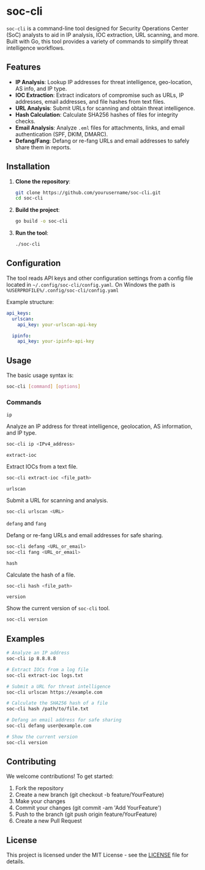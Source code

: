 # soc-cli

`soc-cli` is a command-line tool designed for Security Operations Center (SoC) analysts to aid in IP analysis, IOC extraction, URL scanning, and more.
Built with Go, this tool provides a variety of commands to simplify threat intelligence workflows.

## Features

- **IP Analysis**: Lookup IP addresses for threat intelligence, geo-location, AS info, and IP type.
- **IOC Extraction**: Extract indicators of compromise such as URLs, IP addresses, email addresses, and file hashes from text files.
- **URL Analysis**: Submit URLs for scanning and obtain threat intelligence.
- **Hash Calculation**: Calculate SHA256 hashes of files for integrity checks.
- **Email Analysis**: Analyze `.eml` files for attachments, links, and email authentication (SPF, DKIM, DMARC).
- **Defang/Fang**: Defang or re-fang URLs and email addresses to safely share them in reports.

## Installation

1. **Clone the repository**:

    ```bash
    git clone https://github.com/yourusername/soc-cli.git
    cd soc-cli
    ```

2. **Build the project**:

    ```bash
    go build -o soc-cli
    ```

3. **Run the tool**:

    ```bash
    ./soc-cli
    ```

<!-- Alternatively, you can download a pre-built binary from the [releases](https://github.com/yourusername/soc-cli/releases) page. -->

## Configuration

The tool reads API keys and other configuration settings from a config file located in `~/.config/soc-cli/config.yaml`.
On Windows the path is `%USERPROFILE%/.config/soc-cli/config.yaml`

Example structure:

```yaml
api_keys:
  urlscan:
    api_key: your-urlscan-api-key

  ipinfo:
    api_key: your-ipinfo-api-key

```

## Usage

The basic usage syntax is:

```bash
soc-cli [command] [options]
```

### Commands

`ip`

Analyze an IP address for threat intelligence, geolocation, AS information, and IP type.

```bash
soc-cli ip <IPv4_address>
```

`extract-ioc`

Extract IOCs from a text file.

```bash
soc-cli extract-ioc <file_path>
```

`urlscan`

Submit a URL for scanning and analysis.

```bash
soc-cli urlscan <URL>
```

`defang` and `fang`

Defang or re-fang URLs and email addresses for safe sharing.

```bash
soc-cli defang <URL_or_email>
soc-cli fang <URL_or_email>
```

`hash`

Calculate the hash of a file.

```bash
soc-cli hash <file_path>
```

`version`

Show the current version of `soc-cli` tool.

```bash
soc-cli version
```

## Examples

```bash
# Analyze an IP address
soc-cli ip 8.8.8.8

# Extract IOCs from a log file
soc-cli extract-ioc logs.txt

# Submit a URL for threat intelligence
soc-cli urlscan https://example.com

# Calculate the SHA256 hash of a file
soc-cli hash /path/to/file.txt

# Defang an email address for safe sharing
soc-cli defang user@example.com

# Show the current version
soc-cli version
```

## Contributing

We welcome contributions! To get started:

1. Fork the repository
2. Create a new branch (git checkout -b feature/YourFeature)
3. Make your changes
4. Commit your changes (git commit -am 'Add YourFeature')
5. Push to the branch (git push origin feature/YourFeature)
6. Create a new Pull Request

## License

This project is licensed under the MIT License - see the [LICENSE](LICENSE) file for details.

